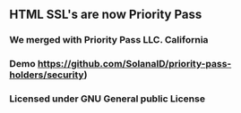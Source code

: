 ## HTML SSL's are now Priority Pass
### We merged with Priority Pass LLC. California
### Demo https://github.com/SolanaID/priority-pass-holders/security)
### Licensed under GNU General public License
